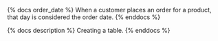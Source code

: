 {% docs order_date %}
When a customer places an order for a product, that day is considered the order date.
{% enddocs %}


{% docs description  %}
Creating a table.
{% enddocs %}